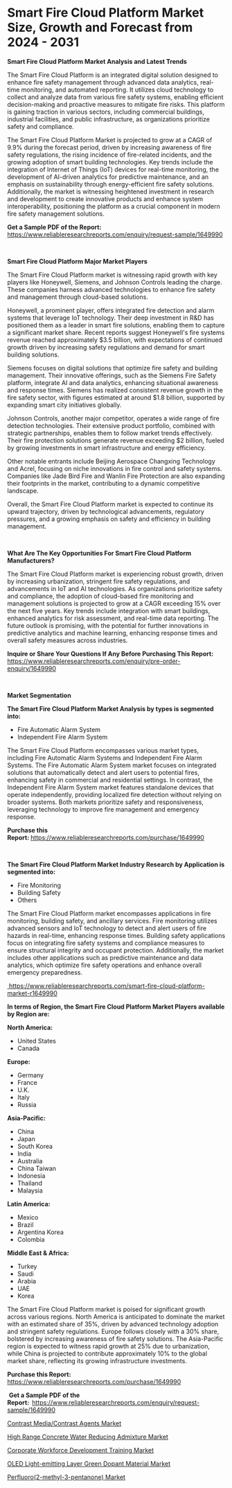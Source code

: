 <p><h1>Smart Fire Cloud Platform Market Size, Growth and Forecast from 2024 - 2031</h1></p><p><strong>Smart Fire Cloud Platform Market Analysis and Latest Trends</strong></p>
<p><p>The Smart Fire Cloud Platform is an integrated digital solution designed to enhance fire safety management through advanced data analytics, real-time monitoring, and automated reporting. It utilizes cloud technology to collect and analyze data from various fire safety systems, enabling efficient decision-making and proactive measures to mitigate fire risks. This platform is gaining traction in various sectors, including commercial buildings, industrial facilities, and public infrastructure, as organizations prioritize safety and compliance.</p><p>The Smart Fire Cloud Platform Market is projected to grow at a CAGR of 9.9% during the forecast period, driven by increasing awareness of fire safety regulations, the rising incidence of fire-related incidents, and the growing adoption of smart building technologies. Key trends include the integration of Internet of Things (IoT) devices for real-time monitoring, the development of AI-driven analytics for predictive maintenance, and an emphasis on sustainability through energy-efficient fire safety solutions. Additionally, the market is witnessing heightened investment in research and development to create innovative products and enhance system interoperability, positioning the platform as a crucial component in modern fire safety management solutions.</p></p>
<p><strong>Get a Sample PDF of the Report:&nbsp;</strong> <a href="https://www.reliableresearchreports.com/enquiry/request-sample/1649990?utm_campaign=40&utm_medium=2&utm_source=Github&utm_content=ia&utm_term=08122024&utm_id=smart-fire-cloud-platform">https://www.reliableresearchreports.com/enquiry/request-sample/1649990</a></p>
<p>&nbsp;</p>
<p><strong>Smart Fire Cloud Platform Major Market Players</strong></p>
<p><p>The Smart Fire Cloud Platform market is witnessing rapid growth with key players like Honeywell, Siemens, and Johnson Controls leading the charge. These companies harness advanced technologies to enhance fire safety and management through cloud-based solutions.</p><p>Honeywell, a prominent player, offers integrated fire detection and alarm systems that leverage IoT technology. Their deep investment in R&D has positioned them as a leader in smart fire solutions, enabling them to capture a significant market share. Recent reports suggest Honeywell's fire systems revenue reached approximately $3.5 billion, with expectations of continued growth driven by increasing safety regulations and demand for smart building solutions.</p><p>Siemens focuses on digital solutions that optimize fire safety and building management. Their innovative offerings, such as the Siemens Fire Safety platform, integrate AI and data analytics, enhancing situational awareness and response times. Siemens has realized consistent revenue growth in the fire safety sector, with figures estimated at around $1.8 billion, supported by expanding smart city initiatives globally.</p><p>Johnson Controls, another major competitor, operates a wide range of fire detection technologies. Their extensive product portfolio, combined with strategic partnerships, enables them to follow market trends effectively. Their fire protection solutions generate revenue exceeding $2 billion, fueled by growing investments in smart infrastructure and energy efficiency.</p><p>Other notable entrants include Beijing Aerospace Changxing Technology and Acrel, focusing on niche innovations in fire control and safety systems. Companies like Jade Bird Fire and Wanlin Fire Protection are also expanding their footprints in the market, contributing to a dynamic competitive landscape.</p><p>Overall, the Smart Fire Cloud Platform market is expected to continue its upward trajectory, driven by technological advancements, regulatory pressures, and a growing emphasis on safety and efficiency in building management.</p></p>
<p>&nbsp;</p>
<p><strong>What Are The Key Opportunities For Smart Fire Cloud Platform Manufacturers?</strong></p>
<p><p>The Smart Fire Cloud Platform market is experiencing robust growth, driven by increasing urbanization, stringent fire safety regulations, and advancements in IoT and AI technologies. As organizations prioritize safety and compliance, the adoption of cloud-based fire monitoring and management solutions is projected to grow at a CAGR exceeding 15% over the next five years. Key trends include integration with smart buildings, enhanced analytics for risk assessment, and real-time data reporting. The future outlook is promising, with the potential for further innovations in predictive analytics and machine learning, enhancing response times and overall safety measures across industries.</p></p>
<p><strong>Inquire or Share Your Questions If Any Before Purchasing This Report:</strong> <a href="https://www.reliableresearchreports.com/enquiry/pre-order-enquiry/1649990?utm_campaign=40&utm_medium=2&utm_source=Github&utm_content=ia&utm_term=08122024&utm_id=smart-fire-cloud-platform">https://www.reliableresearchreports.com/enquiry/pre-order-enquiry/1649990</a></p>
<p>&nbsp;</p>
<p><strong>Market Segmentation</strong></p>
<p><strong>The Smart Fire Cloud Platform Market Analysis by types is segmented into:</strong></p>
<p><ul><li>Fire Automatic Alarm System</li><li>Independent Fire Alarm System</li></ul></p>
<p><p>The Smart Fire Cloud Platform encompasses various market types, including Fire Automatic Alarm Systems and Independent Fire Alarm Systems. The Fire Automatic Alarm System market focuses on integrated solutions that automatically detect and alert users to potential fires, enhancing safety in commercial and residential settings. In contrast, the Independent Fire Alarm System market features standalone devices that operate independently, providing localized fire detection without relying on broader systems. Both markets prioritize safety and responsiveness, leveraging technology to improve fire management and emergency response.</p></p>
<p><strong>Purchase this Report:&nbsp;</strong><a href="https://www.reliableresearchreports.com/purchase/1649990?utm_campaign=40&utm_medium=2&utm_source=Github&utm_content=ia&utm_term=08122024&utm_id=smart-fire-cloud-platform">https://www.reliableresearchreports.com/purchase/1649990</a></p>
<p>&nbsp;</p>
<p><strong>The Smart Fire Cloud Platform Market Industry Research by Application is segmented into:</strong></p>
<p><ul><li>Fire Monitoring</li><li>Building Safety</li><li>Others</li></ul></p>
<p><p>The Smart Fire Cloud Platform market encompasses applications in fire monitoring, building safety, and ancillary services. Fire monitoring utilizes advanced sensors and IoT technology to detect and alert users of fire hazards in real-time, enhancing response times. Building safety applications focus on integrating fire safety systems and compliance measures to ensure structural integrity and occupant protection. Additionally, the market includes other applications such as predictive maintenance and data analytics, which optimize fire safety operations and enhance overall emergency preparedness.</p></p>
<p><a href="https://www.reliableresearchreports.com/smart-fire-cloud-platform-market-r1649990?utm_campaign=40&utm_medium=2&utm_source=Github&utm_content=ia&utm_term=08122024&utm_id=smart-fire-cloud-platform">&nbsp;https://www.reliableresearchreports.com/smart-fire-cloud-platform-market-r1649990</a></p>
<p><strong>In terms of Region, the Smart Fire Cloud Platform Market Players available by Region are:</strong></p>
<p>
    <p> <strong> North America: </strong>
        <ul>
            <li>United States</li>
            <li>Canada</li>
        </ul>
        </p> 
    <p> <strong> Europe: </strong>
        <ul>
            <li>Germany</li>
            <li>France</li>
            <li>U.K.</li>
            <li>Italy</li>
            <li>Russia</li>
        </ul>
        </p> 
    <p> <strong> Asia-Pacific: </strong>
        <ul>
            <li>China</li>
            <li>Japan</li>
            <li>South Korea</li>
            <li>India</li>
            <li>Australia</li>
            <li>China Taiwan</li>
            <li>Indonesia</li>
            <li>Thailand</li>
            <li>Malaysia</li>
        </ul>
        </p> 
    <p> <strong> Latin America: </strong>
        <ul>
            <li>Mexico</li>
            <li>Brazil</li>
            <li>Argentina Korea</li>
            <li>Colombia</li>
        </ul>
        </p> 
    <p> <strong> Middle East & Africa: </strong>
        <ul>
            <li>Turkey</li>
            <li>Saudi</li>
            <li>Arabia</li>
            <li>UAE</li>
            <li>Korea</li>
        </ul>
    </p>
    </p>
<p><p>The Smart Fire Cloud Platform market is poised for significant growth across various regions. North America is anticipated to dominate the market with an estimated share of 35%, driven by advanced technology adoption and stringent safety regulations. Europe follows closely with a 30% share, bolstered by increasing awareness of fire safety solutions. The Asia-Pacific region is expected to witness rapid growth at 25% due to urbanization, while China is projected to contribute approximately 10% to the global market share, reflecting its growing infrastructure investments.</p></p>
<p><strong>Purchase this Report: </strong><a href="https://www.reliableresearchreports.com/purchase/1649990?utm_campaign=40&utm_medium=2&utm_source=Github&utm_content=ia&utm_term=08122024&utm_id=smart-fire-cloud-platform">https://www.reliableresearchreports.com/purchase/1649990</a></p>
<p>&nbsp;<strong>Get a Sample PDF of the Report:&nbsp;&nbsp;</strong><a href="https://www.reliableresearchreports.com/enquiry/request-sample/1649990?utm_campaign=40&utm_medium=2&utm_source=Github&utm_content=ia&utm_term=08122024&utm_id=smart-fire-cloud-platform">https://www.reliableresearchreports.com/enquiry/request-sample/1649990</a></p>
<p><strong></strong></p>
<p><p><a href="https://www.linkedin.com/pulse/market-dynamics-projected-growth-contrast-mediacontrast-agents-md3ne?utm_campaign=40&utm_medium=2&utm_source=Github&utm_content=ia&utm_term=08122024&utm_id=smart-fire-cloud-platform">Contrast Media/Contrast Agents Market</a></p><p><a href="https://issuu.com/reportprime-2/docs/high-range-concrete-water-reducing-admixture-marke?utm_campaign=40&utm_medium=2&utm_source=Github&utm_content=ia&utm_term=08122024&utm_id=smart-fire-cloud-platform">High Range Concrete Water Reducing Admixture Market</a></p><p><a href="https://www.linkedin.com/pulse/corporate-workforce-development-training-market-growth-2024-2031-oqzke?utm_campaign=40&utm_medium=2&utm_source=Github&utm_content=ia&utm_term=08122024&utm_id=smart-fire-cloud-platform">Corporate Workforce Development Training Market</a></p><p><a href="https://issuu.com/reportprime-2/docs/oled-light-emitting-layer-green-dopant-material-ma?utm_campaign=40&utm_medium=2&utm_source=Github&utm_content=ia&utm_term=08122024&utm_id=smart-fire-cloud-platform">OLED Light-emitting Layer Green Dopant Material Market</a></p><p><a href="https://github.com/ParvinKhatun77/Market-Research-Report-List-1/blob/main/perfluoro2-methyl-3-pentanone-market.md?utm_campaign=40&utm_medium=2&utm_source=Github&utm_content=ia&utm_term=08122024&utm_id=smart-fire-cloud-platform">Perfluoro(2-methyl-3-pentanone) Market</a></p></p>